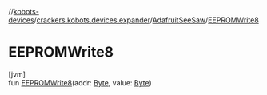 //[kobots-devices](../../../index.md)/[crackers.kobots.devices.expander](../index.md)/[AdafruitSeeSaw](index.md)/[EEPROMWrite8](-e-e-p-r-o-m-write8.md)

# EEPROMWrite8

[jvm]\
fun [EEPROMWrite8](-e-e-p-r-o-m-write8.md)(addr: [Byte](https://kotlinlang.org/api/latest/jvm/stdlib/kotlin/-byte/index.html), value: [Byte](https://kotlinlang.org/api/latest/jvm/stdlib/kotlin/-byte/index.html))
